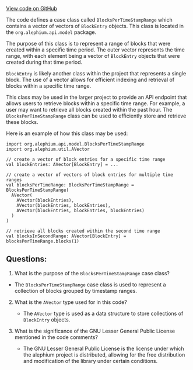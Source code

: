 [View code on GitHub](https://github.com/alephium/alephium/blob/master/api/src/main/scala/org/alephium/api/model/BlocksPerTimeStampRange.scala)

The code defines a case class called `BlocksPerTimeStampRange` which contains a vector of vectors of `BlockEntry` objects. This class is located in the `org.alephium.api.model` package.

The purpose of this class is to represent a range of blocks that were created within a specific time period. The outer vector represents the time range, with each element being a vector of `BlockEntry` objects that were created during that time period. 

`BlockEntry` is likely another class within the project that represents a single block. The use of a vector allows for efficient indexing and retrieval of blocks within a specific time range.

This class may be used in the larger project to provide an API endpoint that allows users to retrieve blocks within a specific time range. For example, a user may want to retrieve all blocks created within the past hour. The `BlocksPerTimeStampRange` class can be used to efficiently store and retrieve these blocks.

Here is an example of how this class may be used:

```
import org.alephium.api.model.BlocksPerTimeStampRange
import org.alephium.util.AVector

// create a vector of block entries for a specific time range
val blockEntries: AVector[BlockEntry] = ...

// create a vector of vectors of block entries for multiple time ranges
val blocksPerTimeRange: BlocksPerTimeStampRange = BlocksPerTimeStampRange(
  AVector(
    AVector(blockEntries),
    AVector(blockEntries, blockEntries),
    AVector(blockEntries, blockEntries, blockEntries)
  )
)

// retrieve all blocks created within the second time range
val blocksInSecondRange: AVector[BlockEntry] = blocksPerTimeRange.blocks(1)
```
## Questions: 
 1. What is the purpose of the `BlocksPerTimeStampRange` case class?
   - The `BlocksPerTimeStampRange` case class is used to represent a collection of blocks grouped by timestamp ranges.

2. What is the `AVector` type used for in this code?
   - The `AVector` type is used as a data structure to store collections of `BlockEntry` objects.

3. What is the significance of the GNU Lesser General Public License mentioned in the code comments?
   - The GNU Lesser General Public License is the license under which the alephium project is distributed, allowing for the free distribution and modification of the library under certain conditions.